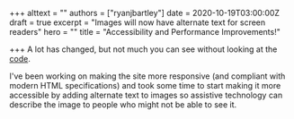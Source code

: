 +++
alttext = ""
authors = ["ryanjbartley"]
date = 2020-10-19T03:00:00Z
draft = true
excerpt = "Images will now have alternate text for screen readers"
hero = ""
title = "Accessibility and Performance Improvements!"

+++
A lot has changed, but not much you can see without looking at the [code](https://GitHub.com/ryanjbartley/gphugo "gphugo GitHub repository").

I've been working on making the site more responsive (and compliant with modern HTML specifications) and took some time to start making it more accessible by adding alternate text to images so assistive technology can describe the image to people who might not be able to see it.